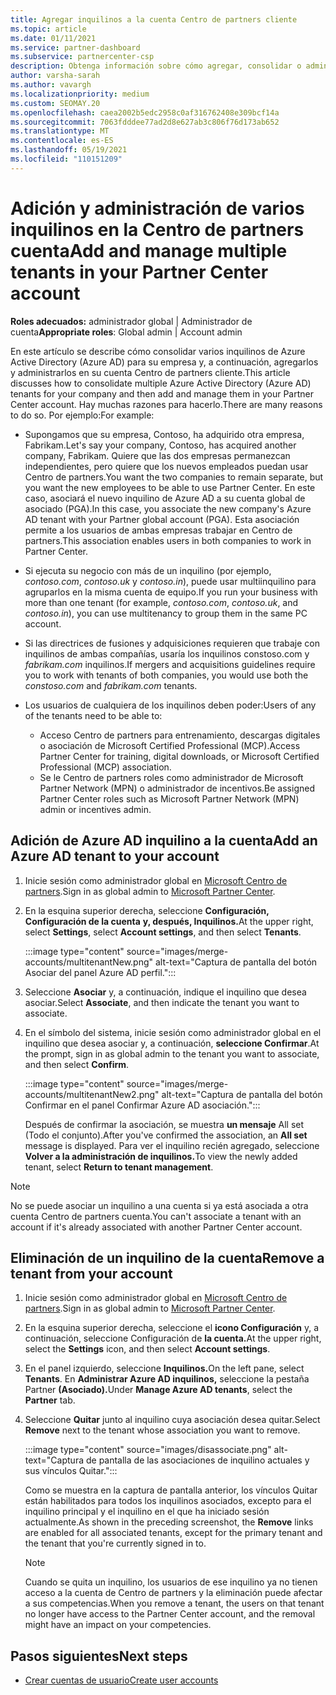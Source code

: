 ```yaml
---
title: Agregar inquilinos a la cuenta Centro de partners cliente
ms.topic: article
ms.date: 01/11/2021
ms.service: partner-dashboard
ms.subservice: partnercenter-csp
description: Obtenga información sobre cómo agregar, consolidar o administrar varios inquilinos de Azure AD en su cuenta de Centro de partners y saber por qué podría querer hacerlo.
author: varsha-sarah
ms.author: vavargh
ms.localizationpriority: medium
ms.custom: SEOMAY.20
ms.openlocfilehash: caea2002b5edc2958c0af316762408e309bcf14a
ms.sourcegitcommit: 7063fdddee77ad2d8e627ab3c806f76d173ab652
ms.translationtype: MT
ms.contentlocale: es-ES
ms.lasthandoff: 05/19/2021
ms.locfileid: "110151209"
---
```

# <a name="add-and-manage-multiple-tenants-in-your-partner-center-account"></a><span data-ttu-id="7d579-103">Adición y administración de varios inquilinos en la Centro de partners cuenta</span><span class="sxs-lookup"><span data-stu-id="7d579-103">Add and manage multiple tenants in your Partner Center account</span></span>


<span data-ttu-id="7d579-104">**Roles adecuados:** administrador global | Administrador de cuenta</span><span class="sxs-lookup"><span data-stu-id="7d579-104">**Appropriate roles**: Global admin | Account admin</span></span>

<span data-ttu-id="7d579-105">En este artículo se describe cómo consolidar varios inquilinos de Azure Active Directory (Azure AD) para su empresa y, a continuación, agregarlos y administrarlos en su cuenta Centro de partners cliente.</span><span class="sxs-lookup"><span data-stu-id="7d579-105">This article discusses how to consolidate multiple Azure Active Directory (Azure AD) tenants for your company and then add and manage them in your Partner Center account.</span></span> <span data-ttu-id="7d579-106">Hay muchas razones para hacerlo.</span><span class="sxs-lookup"><span data-stu-id="7d579-106">There are many reasons to do so.</span></span> <span data-ttu-id="7d579-107">Por ejemplo:</span><span class="sxs-lookup"><span data-stu-id="7d579-107">For example:</span></span>

- <span data-ttu-id="7d579-108">Supongamos que su empresa, Contoso, ha adquirido otra empresa, Fabrikam.</span><span class="sxs-lookup"><span data-stu-id="7d579-108">Let's say your company, Contoso, has acquired another company, Fabrikam.</span></span> <span data-ttu-id="7d579-109">Quiere que las dos empresas permanezcan independientes, pero quiere que los nuevos empleados puedan usar Centro de partners.</span><span class="sxs-lookup"><span data-stu-id="7d579-109">You want the two companies to remain separate, but you want the new employees to be able to use Partner Center.</span></span> <span data-ttu-id="7d579-110">En este caso, asociará el nuevo inquilino de Azure AD a su cuenta global de asociado (PGA).</span><span class="sxs-lookup"><span data-stu-id="7d579-110">In this case, you associate the new company's Azure AD tenant with your Partner global account (PGA).</span></span> <span data-ttu-id="7d579-111">Esta asociación permite a los usuarios de ambas empresas trabajar en Centro de partners.</span><span class="sxs-lookup"><span data-stu-id="7d579-111">This association enables users in both companies to work in Partner Center.</span></span>

- <span data-ttu-id="7d579-112">Si ejecuta su negocio con más de un inquilino (por ejemplo, *contoso.com*, *contoso.uk* y *contoso.in*), puede usar multiinquilino para agruparlos en la misma cuenta de equipo.</span><span class="sxs-lookup"><span data-stu-id="7d579-112">If you run your business with more than one tenant (for example, *contoso.com*, *contoso.uk*, and *contoso.in*), you can use multitenancy to group them in the same PC account.</span></span>

- <span data-ttu-id="7d579-113">Si las directrices de fusiones y adquisiciones requieren que trabaje  con inquilinos de ambas compañías, usaría los inquilinos constoso.com y *fabrikam.com* inquilinos.</span><span class="sxs-lookup"><span data-stu-id="7d579-113">If mergers and acquisitions guidelines require you to work with tenants of both companies, you would use both the *constoso.com* and *fabrikam.com* tenants.</span></span>

- <span data-ttu-id="7d579-114">Los usuarios de cualquiera de los inquilinos deben poder:</span><span class="sxs-lookup"><span data-stu-id="7d579-114">Users of any of the tenants need to be able to:</span></span>
    * <span data-ttu-id="7d579-115">Acceso Centro de partners para entrenamiento, descargas digitales o asociación de Microsoft Certified Professional (MCP).</span><span class="sxs-lookup"><span data-stu-id="7d579-115">Access Partner Center for training, digital downloads, or Microsoft Certified Professional (MCP) association.</span></span>
    * <span data-ttu-id="7d579-116">Se le Centro de partners roles como administrador de Microsoft Partner Network (MPN) o administrador de incentivos.</span><span class="sxs-lookup"><span data-stu-id="7d579-116">Be assigned Partner Center roles such as Microsoft Partner Network (MPN) admin or incentives admin.</span></span>

## <a name="add-an-azure-ad-tenant-to-your-account"></a><span data-ttu-id="7d579-117">Adición de Azure AD inquilino a la cuenta</span><span class="sxs-lookup"><span data-stu-id="7d579-117">Add an Azure AD tenant to your account</span></span>

1. <span data-ttu-id="7d579-118">Inicie sesión como administrador global en [Microsoft Centro de partners](https://partner.microsoft.com/dashboard).</span><span class="sxs-lookup"><span data-stu-id="7d579-118">Sign in as global admin to [Microsoft Partner Center](https://partner.microsoft.com/dashboard).</span></span>

1. <span data-ttu-id="7d579-119">En la esquina superior derecha, seleccione **Configuración,** **Configuración de la cuenta** **y, después, Inquilinos.**</span><span class="sxs-lookup"><span data-stu-id="7d579-119">At the upper right, select **Settings**, select **Account settings**, and then select **Tenants**.</span></span>
 
   :::image type="content" source="images/merge-accounts/multitenantNew.png" alt-text="Captura de pantalla del botón Asociar del panel Azure AD perfil."::: 

1. <span data-ttu-id="7d579-121">Seleccione **Asociar** y, a continuación, indique el inquilino que desea asociar.</span><span class="sxs-lookup"><span data-stu-id="7d579-121">Select **Associate**, and then indicate the tenant you want to associate.</span></span>

1. <span data-ttu-id="7d579-122">En el símbolo del sistema, inicie sesión como administrador global en el inquilino que desea asociar y, a continuación, **seleccione Confirmar**.</span><span class="sxs-lookup"><span data-stu-id="7d579-122">At the prompt, sign in as global admin to the tenant you want to associate, and then select **Confirm**.</span></span> 

   :::image type="content" source="images/merge-accounts/multitenantNew2.png" alt-text="Captura de pantalla del botón Confirmar en el panel Confirmar Azure AD asociación."::: 

   <span data-ttu-id="7d579-124">Después de confirmar la asociación, se muestra **un mensaje** All set (Todo el conjunto).</span><span class="sxs-lookup"><span data-stu-id="7d579-124">After you've confirmed the association, an **All set** message is displayed.</span></span> <span data-ttu-id="7d579-125">Para ver el inquilino recién agregado, seleccione **Volver a la administración de inquilinos.**</span><span class="sxs-lookup"><span data-stu-id="7d579-125">To view the newly added tenant, select **Return to tenant management**.</span></span> 
 
>[!NOTE]
><span data-ttu-id="7d579-126">No se puede asociar un inquilino a una cuenta si ya está asociada a otra cuenta Centro de partners cuenta.</span><span class="sxs-lookup"><span data-stu-id="7d579-126">You can't associate a tenant with an account if it's already associated with another Partner Center account.</span></span>


## <a name="remove-a-tenant-from-your-account"></a><span data-ttu-id="7d579-127">Eliminación de un inquilino de la cuenta</span><span class="sxs-lookup"><span data-stu-id="7d579-127">Remove a tenant from your account</span></span>
 
1. <span data-ttu-id="7d579-128">Inicie sesión como administrador global en [Microsoft Centro de partners](https://partner.microsoft.com/dashboard).</span><span class="sxs-lookup"><span data-stu-id="7d579-128">Sign in as global admin to [Microsoft Partner Center](https://partner.microsoft.com/dashboard).</span></span>

1. <span data-ttu-id="7d579-129">En la esquina superior derecha, seleccione el **icono Configuración** y, a continuación, seleccione Configuración de **la cuenta.**</span><span class="sxs-lookup"><span data-stu-id="7d579-129">At the upper right, select the **Settings** icon, and then select **Account settings**.</span></span>

1. <span data-ttu-id="7d579-130">En el panel izquierdo, seleccione **Inquilinos.**</span><span class="sxs-lookup"><span data-stu-id="7d579-130">On the left pane, select **Tenants**.</span></span> <span data-ttu-id="7d579-131">En **Administrar Azure AD inquilinos,** seleccione la pestaña Partner **(Asociado).**</span><span class="sxs-lookup"><span data-stu-id="7d579-131">Under **Manage Azure AD tenants**, select the **Partner** tab.</span></span>
 
1. <span data-ttu-id="7d579-132">Seleccione **Quitar** junto al inquilino cuya asociación desea quitar.</span><span class="sxs-lookup"><span data-stu-id="7d579-132">Select **Remove** next to the tenant whose association you want to remove.</span></span>

   :::image type="content" source="images/disassociate.png" alt-text="Captura de pantalla de las asociaciones de inquilino actuales y sus vínculos Quitar.":::

   <span data-ttu-id="7d579-134">Como se muestra en la  captura de pantalla anterior, los vínculos Quitar están habilitados para todos los inquilinos asociados, excepto para el inquilino principal y el inquilino en el que ha iniciado sesión actualmente.</span><span class="sxs-lookup"><span data-stu-id="7d579-134">As shown in the preceding screenshot, the **Remove** links are enabled for all associated tenants, except for the primary tenant and the tenant that you're currently signed in to.</span></span> 

   > [!NOTE]   
   > <span data-ttu-id="7d579-135">Cuando se quita un inquilino, los usuarios de ese inquilino ya no tienen acceso a la cuenta de Centro de partners y la eliminación puede afectar a sus competencias.</span><span class="sxs-lookup"><span data-stu-id="7d579-135">When you remove a tenant, the users on that tenant no longer have access to the Partner Center account, and the removal might have an impact on your competencies.</span></span> 

## <a name="next-steps"></a><span data-ttu-id="7d579-136">Pasos siguientes</span><span class="sxs-lookup"><span data-stu-id="7d579-136">Next steps</span></span>

- [<span data-ttu-id="7d579-137">Crear cuentas de usuario</span><span class="sxs-lookup"><span data-stu-id="7d579-137">Create user accounts</span></span>](create-user-accounts-and-set-permissions.md)







